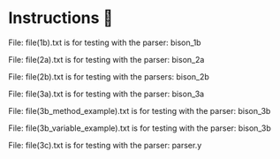 # Instructions 📓

File:  file(1b).txt is for testing with the parser:  bison_1b <br>

File:  file(2a).txt is for testing with the parser:  bison_2a

File:  file(2b).txt is for testing with the parsers:  bison_2b

File:  file(3a).txt is for testing with the parser:  bison_3a

File:  file(3b_method_example).txt is for testing with the parser:  bison_3b

File:  file(3b_variable_example).txt is for testing with the parser:  bison_3b

File:  file(3c).txt  is for testing with the parser:   parser.y

<br><br>


